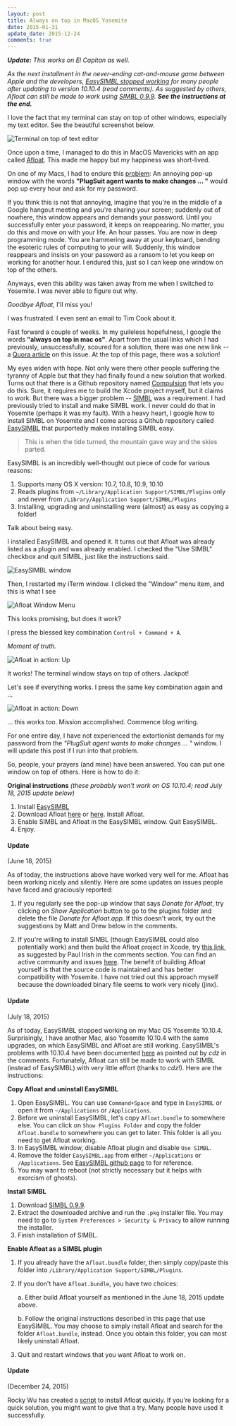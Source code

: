 ```yaml
---
layout: post
title: Always on top in MacOS Yosemite
date: 2015-01-31
update_date: 2015-12-24
comments: true
---
```

_**Update:** This works on El Capitan as well._

_As the next installment in the never-ending cat-and-mouse game between Apple and the developers, [EasySIMBL stopped working](https://github.com/norio-nomura/EasySIMBL/issues/25) for many people after updating to version 10.10.4 (read comments). As suggested by others, Afloat can still be made to work using [SIMBL 0.9.9](http://www.culater.net/software/SIMBL/SIMBL.php). **See the instructions at the end.**_


I love the fact that my terminal can stay on top of other windows, especially my text editor.
See the beautiful screenshot below.

![Terminal on top of text editor](/assets/always-on-top-in-macos-yosemite/terminal-on-top-of-text-editor.png)

Once upon a time, I managed to do this in MacOS Mavericks with an app called
[Afloat](http://afloat.en.softonic.com/mac). This made me happy but my happiness was short-lived.

On one of my Macs, I had to endure this
[problem](http://infinite-labs.net/kb/plugsuit/ps-remove-on-10.6.html):
An annoying pop-up window with the words **"PlugSuit agent wants to make changes ... "**
would pop up every hour and ask for my password.

If you think this is not that annoying, imagine that you're in the middle of a Google hangout
meeting and you're sharing your screen; suddenly out of nowhere, this window appears and demands
your password. Until you successfully enter your password, it keeps on reappearing. No matter,
you do this and move on with your life. An hour passes. You are now in deep programming mode.
You are hammering away at your keyboard, bending the esoteric rules of computing to your will.
Suddenly, this window reappears and insists on your password as a ransom to let you keep on
working for another hour. I endured this, just so I can keep one window on top of the others.

Anyways, even this ability was taken away from me when I switched to Yosemite.
I was never able to figure out why.

_Goodbye Afloat_, I'll miss you!

I was frustrated. I even sent an email to Tim Cook about it.

Fast forward a couple of weeks. In my guileless hopefulness, I google the words
**"always on top in mac os"**. Apart from the usual links which I had previously, unsuccessfully,
scoured for a solution, there was one new link --
a [Quora article](http://www.quora.com/Why-does-OS-X-not-have-always-on-top) on this issue.
At the top of this page, there was a solution!

My eyes widen with hope. Not only were there other people suffering the tyranny of Apple but
that they had finally found a new solution that worked. Turns out that there is a Github
repository named [Compulsion](https://github.com/alminde/Compulsion) that lets you do this.
Sure, it requires me to build the Xcode project myself, but it claims to work. But there was a
bigger problem -- [SIMBL](http://www.culater.net/software/SIMBL/SIMBL.php) was a requirement.
I had previously tried to install and make SIMBL work. I never could do that in
Yosemite (perhaps it was my fault). With a heavy heart, I google how to install SIMBL on
Yosemite and I come across a Github repository called
[EasySIMBL](https://github.com/norio-nomura/EasySIMBL) that purportedly makes installing
SIMBL easy.

<blockquote>
  <p>
    This is when the tide turned, the mountain gave way and the skies parted.
  </p>
</blockquote>

EasySIMBL is an incredibly well-thought out piece of code for various reasons:

1. Supports many OS X version: 10.7, 10.8, 10.9, 10.10
2. Reads plugins from `~/Library/Application Support/SIMBL/Plugins` only and never
from `/Library/Application Support/SIMBL/Plugins`
4. Installing, upgrading and uninstalling were (almost) as easy as copying a folder!

Talk about being easy.

I installed EasySIMBL and opened it. It turns out that Afloat was already listed as a plugin
and was already enabled. I checked the "Use SIMBL" checkbox and quit SIMBL, just like the
instructions said.

![EasySIMBL window](/assets/always-on-top-in-macos-yosemite/easysimbl-window.png)

Then, I restarted my iTerm window. I clicked the "Window" menu item, and this is what I see

![Afloat Window Menu](/assets/always-on-top-in-macos-yosemite/afloat-window-menu.png)

This looks promising, but does it work?

I press the blessed key combination `Control + Command + A`.

_Moment of truth._

![Afloat in action: Up](/assets/always-on-top-in-macos-yosemite/afloat-in-action-up.png)

It works! The terminal window stays on top of others. Jackpot!

Let's see if everything works. I press the same key combination again and ...

![Afloat in action: Down](/assets/always-on-top-in-macos-yosemite/afloat-in-action-down.png)

... this works too. Mission accomplished. Commence blog writing.

For one entire day, I have not experienced the extortionist demands for my password
from the _"PlugSuit agent wants to make changes ... "_ window. I will update this post if
I run into that problem.

So, people, your prayers (and mine) have been answered. You can put one window on
top of others. Here is how to do it:

**Original instructions**
_(these probably won't work on OS 10.10.4; read July 18, 2015 update below)_

1. Install [EasySIMBL](https://github.com/norio-nomura/EasySIMBL)
2. Download Afloat [here](http://afloat.en.softonic.com/mac) or
[here](http://www.macupdate.com/app/mac/22237/afloat). Install Afloat.
3. Enable SIMBL and Afloat in the EasySIMBL window. Quit EasySIMBL.
4. Enjoy.

#### Update
(June 18, 2015)

As of today, the instructions above have worked very well for me. Afloat has been working nicely and silently. Here are some updates on issues people have faced and graciously reported:

1. If you regularly see the pop-up window that says _Donate for Afloat_, try clicking on _Show Application_ button to go to the plugins folder and delete the file _Donate for Afloat.app_. If this doesn't work, try out the suggestions by Matt and Drew below in the comments.

2. If you're willing to install SIMBL (though EasySIMBL could also potentially work) and then build the Afloat project in Xcode, try [this link](https://github.com/rinckd/afloat), as suggested by Paul Irish in the comments section. You can find an active community and issues [here](https://github.com/millenomi/afloat/issues). The benefit of building Afloat yourself is that the source code is maintained and has better compatibility with Yosemite. I have not tried out this approach myself because the downloaded binary file seems to work very nicely (jinx).

#### Update
(July 18, 2015)

As of today, EasySIMBL stopped working on my Mac OS Yosemite 10.10.4. Surprisingly, I have another Mac, also Yosemite 10.10.4 with the same upgrades, on which EasySIMBL and Afloat are still working. EasySIMBL's problems with 10.10.4 have been documented [here](https://github.com/norio-nomura/EasySIMBL/issues/25) as pointed out by *cdz* in the comments. Fortunately, Afloat can still be made to work with SIMBL (instead of EasySIMBL) with very little effort (thanks to *cdz*!). Here are the instructions:

**Copy Afloat and uninstall EasySIMBL**

1. Open EasySIMBL. You can use `Command+Space` and type in `EasySIMBL` or open it from `~/Applications` or `/Applications`.
2. Before we uninstall EasySIMBL, let's copy `Afloat.bundle` to somewhere else. You can click on `Show Plugins Folder` and copy the folder `Afloat.bundle` to somewhere you can get to later. This folder is all you need to get Afloat working.
3. In EasySIMBL window, disable Afloat plugin and disable `Use SIMBL`.
4. Remove the folder `EasySIMBL.app` from either `~/Applications` or `/Applications`. See [EasySIMBL github page](https://github.com/norio-nomura/EasySIMBL) to for reference.
5. You may want to reboot (not strictly necessary but it helps with exorcism of ghosts).

**Install SIMBL**

1. Download [SIMBL 0.9.9](http://www.culater.net/software/SIMBL/SIMBL.php).
2. Extract the downloaded archive and run the `.pkg` installer file. You may need to go to `System Preferences > Security & Privacy` to allow running the installer.
3. Finish installation of SIMBL.

**Enable Afloat as a SIMBL plugin**

1. If you already have the `Afloat.bundle` folder, then simply copy/paste this folder into `/Library/Application Support/SIMBL/Plugins`.
2. If you don't have `Afloat.bundle`, you have two choices:

    a. Either build Afloat yourself as mentioned in the June 18, 2015 update above.

    b. Follow the original instructions described in this page that use EasySIMBL. You may choose to simply install Afloat and search for the folder `Afloat.bundle`, instead. Once you obtain this folder, you can most likely uninstall Afloat.
3. Quit and restart windows that you want Afloat to work on.

#### Update
(December 24, 2015)

Rocky Wu has created a [script](https://github.com/rwu823/afloat) to install Afloat quickly. If you're looking for a quick solution, you might want to give that a try. Many people have used it successfully.





